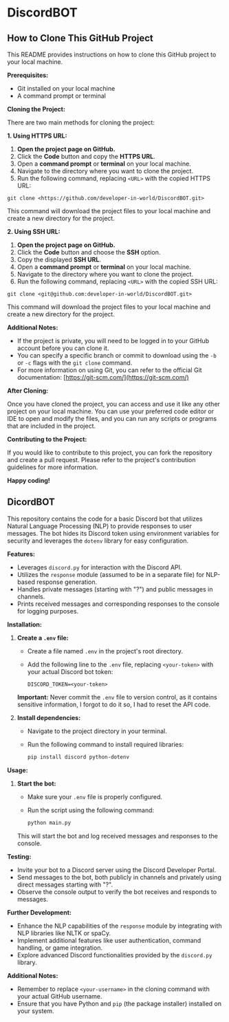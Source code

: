 # DiscordBOT
## How to Clone This GitHub Project

This README provides instructions on how to clone this GitHub project to your local machine.

**Prerequisites:**

* Git installed on your local machine
* A command prompt or terminal

**Cloning the Project:**

There are two main methods for cloning the project:

**1. Using HTTPS URL:**

1. **Open the project page on GitHub.**
2. Click the **Code** button and copy the **HTTPS URL**.
3. Open a **command prompt** or **terminal** on your local machine.
4. Navigate to the directory where you want to clone the project.
5. Run the following command, replacing `<URL>` with the copied HTTPS URL:

```
git clone <https://github.com/developer-in-world/DiscordBOT.git>
```

This command will download the project files to your local machine and create a new directory for the project.

**2. Using SSH URL:**

1. **Open the project page on GitHub.**
2. Click the **Code** button and choose the **SSH** option.
3. Copy the displayed **SSH URL**.
4. Open a **command prompt** or **terminal** on your local machine.
5. Navigate to the directory where you want to clone the project.
6. Run the following command, replacing `<URL>` with the copied SSH URL:

```
git clone <git@github.com:developer-in-world/DiscordBOT.git>
```

This command will download the project files to your local machine and create a new directory for the project.

**Additional Notes:**

* If the project is private, you will need to be logged in to your GitHub account before you can clone it.
* You can specify a specific branch or commit to download using the `-b` or `-c` flags with the `git clone` command.
* For more information on using Git, you can refer to the official Git documentation: [https://git-scm.com/](https://git-scm.com/)

**After Cloning:**

Once you have cloned the project, you can access and use it like any other project on your local machine. You can use your preferred code editor or IDE to open and modify the files, and you can run any scripts or programs that are included in the project.

**Contributing to the Project:**

If you would like to contribute to this project, you can fork the repository and create a pull request. Please refer to the project's contribution guidelines for more information.

**Happy coding!**

## DicordBOT
This repository contains the code for a basic Discord bot that utilizes Natural Language Processing (NLP) to provide responses to user messages. The bot hides its Discord token using environment variables for security and leverages the `dotenv` library for easy configuration.

**Features:**

- Leverages `discord.py` for interaction with the Discord API.
- Utilizes the `response` module (assumed to be in a separate file) for NLP-based response generation.
- Handles private messages (starting with "?") and public messages in channels.
- Prints received messages and corresponding responses to the console for logging purposes.

**Installation:**

1. **Create a `.env` file:**

   - Create a file named `.env` in the project's root directory.
   - Add the following line to the `.env` file, replacing `<your-token>` with your actual Discord bot token:

     ```
     DISCORD_TOKEN=<your-token>
     ```

   **Important:** Never commit the `.env` file to version control, as it contains sensitive information, I forgot to do it so, I had to reset the API code.

2. **Install dependencies:**

   - Navigate to the project directory in your terminal.
   - Run the following command to install required libraries:

     ```bash
     pip install discord python-dotenv
     ```

**Usage:**

1. **Start the bot:**

   - Make sure your `.env` file is properly configured.
   - Run the script using the following command:

     ```bash
     python main.py
     ```

   This will start the bot and log received messages and responses to the console.

**Testing:**

- Invite your bot to a Discord server using the Discord Developer Portal.
- Send messages to the bot, both publicly in channels and privately using direct messages starting with "?".
- Observe the console output to verify the bot receives and responds to messages.

**Further Development:**

- Enhance the NLP capabilities of the `response` module by integrating with NLP libraries like NLTK or spaCy.
- Implement additional features like user authentication, command handling, or game integration.
- Explore advanced Discord functionalities provided by the `discord.py` library.


**Additional Notes:**

- Remember to replace `<your-username>` in the cloning command with your actual GitHub username.
- Ensure that you have Python and `pip` (the package installer) installed on your system.
